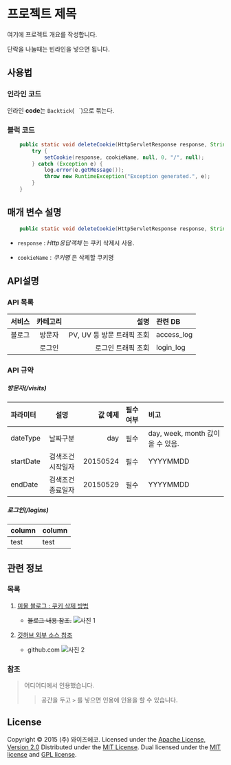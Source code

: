프로젝트 제목
======================
여기에 프로젝트 개요를 작성합니다.

단락을 나눌때는 빈라인을 넣으면 됩니다.

사용법
---------------
### 인라인 코드
인라인 **code**는 `Backtick`(` ` `)으로 묶는다.

### 블럭 코드
```java
	public static void deleteCookie(HttpServletResponse response, String cookieName) {
		try {
			setCookie(response, cookieName, null, 0, "/", null);
		} catch (Exception e) {
			log.error(e.getMessage());
			throw new RuntimeException("Exception generated.", e);
		}
	}
```
매개 변수 설명
---------------
```java
    public static void deleteCookie(HttpServletResponse response, String cookieName)
```
+   `response` :
    _Http응답객체_ 는  쿠키 삭제시 사용.

+   `cookieName` :
    _쿠키명_ 은 삭제할 쿠키명

API설명
---------------
### API 목록
| 서비스  | 카테고리  | 설명                    | 관련 DB    |
| :---- |:-------:| ---------------------: | :-------- |
| 블로그  | 방문자    | PV, UV 등 방문 트래픽 조회 | access_log|
|       | 로그인    | 로그인 트래픽 조회         | login_log |
### API 규약
##### 방문자(/visits)
| 파라미터    | 설명          | 값 예제    | 필수여부| 비고                          |
| :-------- |:------------:| --------:| :-----| :----------------------------|
| dateType  | 날짜구분       | day      | 필수   | day, week, month 값이 올 수 있음.|
| startDate | 검색조건 시작일자| 20150524 | 필수   | YYYYMMDD                      |
| endDate   | 검색조건 종료일자| 20150529 | 필수   | YYYYMMDD                      |
##### 로그인(/logins)
| column | column |
|--------|--------|
|  test  |  test  |

관련 정보
---------------
### 목록
1. [미물 블로그 : 쿠키 삭제 방법](http://mimul.com/)
    * ~~블로그 내용 참조.~~
    ![사진 1](https://avatars0.githubusercontent.com/u/6541847?v=3)

2. [깃허브 외부 소스 참조][link]
    * github.com
    ![사진 2][image]

  [link]: http://github.com
  [image]: https://avatars2.githubusercontent.com/u/9919?v=3

### 참조
> 어디어디에서 인용했습니다.
>
> > 공간을 두고 `>` 를 넣으면 인용에 인용을 할 수 있습니다.

License
---------------
Copyright &copy; 2015 (주) 와이즈에코.
Licensed under the [Apache License, Version 2.0][Apache]
Distributed under the [MIT License][mit].
Dual licensed under the [MIT license][MIT] and [GPL license][GPL].

[Apache]: http://www.apache.org/licenses/LICENSE-2.0
[MIT]: http://www.opensource.org/licenses/mit-license.php
[GPL]: http://www.gnu.org/licenses/gpl.html